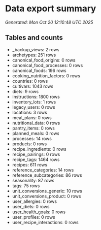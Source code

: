 # Data export summary
_Generated: Mon Oct 20 12:10:48 UTC 2025_

## Tables and counts
- _backup_views: 2 rows
- archetypes: 251 rows
- canonical_food_origins: 0 rows
- canonical_food_processes: 0 rows
- canonical_foods: 196 rows
- cooking_nutrition_factors: 0 rows
- countries: 0 rows
- cultivars: 1043 rows
- diets: 9 rows
- instructions: 1800 rows
- inventory_lots: 1 rows
- legacy_users: 0 rows
- locations: 3 rows
- meal_plans: 0 rows
- nutritional_data: 0 rows
- pantry_items: 0 rows
- planned_meals: 0 rows
- processes: 14 rows
- products: 0 rows
- recipe_ingredients: 0 rows
- recipe_pairings: 0 rows
- recipe_tags: 1464 rows
- recipes: 611 rows
- reference_categories: 14 rows
- reference_subcategories: 86 rows
- seasonality: 87 rows
- tags: 75 rows
- unit_conversions_generic: 10 rows
- unit_conversions_product: 0 rows
- user_allergies: 0 rows
- user_diets: 0 rows
- user_health_goals: 0 rows
- user_profiles: 0 rows
- user_recipe_interactions: 0 rows
